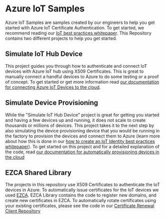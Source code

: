 # Azure IoT Samples
Azure IoT Samples are samples created by our engineers to help you get started with Azure IoT Certificate Authentication. To get started, we recommend reading our [IoT best practices whitepaper](https://docs.ezca.io/azureiot/best_practices/). This Repository contains two different projects to help you get started.

## Simulate IoT Hub Device
This project guides you through how to authenticate and connect IoT devices with Azure IoT hub using X509 Certificates. This is great to manually connect a handful devices to Azure to do some testing or a proof of concept. To get started or get more information read [our documentation for connecting Azure IoT Devices to the cloud](https://docs.ezca.io/azureiot/authenticate_device/).

## Simulate Device Provisioning
While the "Simulate IoT Hub Device" project is great for getting you started and having a few devices up and running, it does not scale to create thousands or millions of devices. This project takes it to the next step by also simulating the device provisioning device that you would be running in the factory to provision the devices and connect them to Azure (learn more about how this is done in our [how to create an IoT Identity best practices whitepaper](https://docs.ezca.io/azureiot/best_practices/#creating-the-identity)). To get started on this project and for a detailed explanation of the code, read [our documentation for automatically provisioning devices in the cloud](https://docs.ezca.io/azureiot/azuredps/)

## EZCA Shared Library
The projects in this repository use X509 Certificates to authenticate the IoT devices in Azure. To automatically issue certificates for the IoT devices we used [EZCA](https://www.keytos.io/ezca_overview.html). EZCA Library contains the code to register new domains, and create new certificates in EZCA. To automatically rotate certificates using your existing certificates, please see the code in our [Certificate Renewal Client Repository](https://github.com/markeytos/Certificate-Renewal-Client)